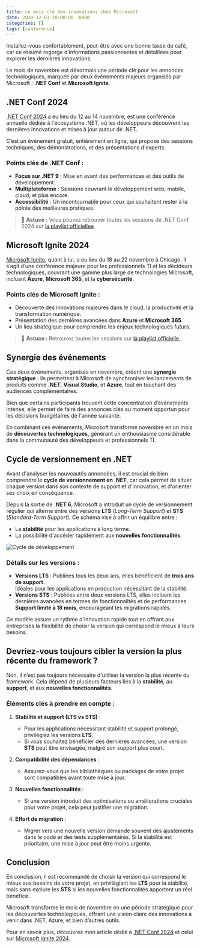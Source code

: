 ```yaml
---
title: Le mois clé des innovations chez Microsoft
date: 2024-12-01 20:00:00 -0400
categories: []
tags: [conference]
---
```


Installez-vous confortablement, peut-être avec une bonne tasse de café, car ce résumé regorge d’informations passionnantes et détaillées pour explorer les dernières innovations.

Le mois de novembre est désormais une période clé pour les annonces technologiques, marquée par deux événements majeurs organisés par Microsoft : **.NET Conf** et **Microsoft Ignite**.

## .NET Conf 2024

[.NET Conf 2024](https://www.dotnetconf.net/) a eu lieu du 12 au 14 novembre, est une conférence annuelle dédiée à l'écosystème .NET, où les développeurs découvrent les dernières innovations et mises à jour autour de .NET.

C’est un événement gratuit, entièrement en ligne, qui propose des sessions techniques, des démonstrations, et des présentations d'experts.

### Points clés de .NET Conf :

- **Focus sur .NET 9** : Mise en avant des performances et des outils de développement.
- **Multiplateforme** : Sessions couvrant le développement web, mobile, cloud, et plus encore.
- **Accessibilité** : Un incontournable pour ceux qui souhaitent rester à la pointe des meilleures pratiques.

> 🎥 **Astuce :** Vous pouvez retrouver toutes les sessions de .NET Conf 2024 sur [la playlist officiellee](https://www.youtube.com/playlist?list=PLdo4fOcmZ0oXeSG8BgCVru3zQtw_K4ANY). 

## Microsoft Ignite 2024

[Microsoft Ignite](https://ignite.microsoft.com/en-US/home), quant à lui, a eu lieu du 18 au 22 novembre à Chicago. Il s’agit d’une conférence majeure pour les professionnels TI et les décideurs technologiques, couvrant une gamme plus large de technologies Microsoft, incluant **Azure**, **Microsoft 365**, et la **cybersécurité**.

### Points clés de Microsoft Ignite :

- Découverte des innovations majeures dans le cloud, la productivité et la transformation numérique.
- Présentation des dernières avancées dans **Azure** et **Microsoft 365**.
- Un lieu stratégique pour comprendre les enjeux technologiques futurs.

> 🎥 **Astuce :** Retrouvez toutes les sessions sur [la playlist officielle ](https://www.youtube.com/watch?v=a5vk81WU3do&list=PLQXpv_NQsPID0sNvENCDMADnd1M5aOfv4).  

## Synergie des événements

Ces deux événements, organisés en novembre, créent une **synergie stratégique** : ils permettent à Microsoft de synchroniser les lancements de produits comme **.NET**, **Visual Studio**, et **Azure**, tout en touchant des audiences complémentaires.

Bien que certains participants trouvent cette concentration d’événements intense, elle permet de faire des annonces clés au moment opportun pour les décisions budgétaires de l'année suivante.

En combinant ces événements, Microsoft transforme novembre en un mois de **découvertes technologiques**, générant un enthousiasme considérable dans la communauté des développeurs et professionnels TI.

## Cycle de versionnement en .NET

Avant d'analyser les nouveautés annoncées, il est crucial de bien comprendre le **cycle de versionnement en .NET**, car cela permet de situer chaque version dans son contexte de support et d'innovation, et d'orienter ses choix en conséquence.

Depuis la sortie de **.NET 6**, Microsoft a introduit un cycle de versionnement régulier qui alterne entre des versions **LTS** (*Long-Term Support*) et **STS** (*Standard-Term Support*). Ce schéma vise à offrir un équilibre entre :

- La **stabilité** pour les applications à long terme.
- La possibilité d'accéder rapidement aux **nouvelles fonctionnalités**.

![Cycle de développement](https://dotnet.microsoft.com/blob-assets/images/illustrations/release-schedule-dark.svg)

### Détails sur les versions :

- **Versions LTS** : Publiées tous les deux ans, elles bénéficient de **trois ans de support**.  
  Idéales pour les applications en production nécessitant de la stabilité.
- **Versions STS** : Publiées entre deux versions LTS, elles incluent les dernières avancées en termes de fonctionnalités et de performances.  
  **Support limité à 18 mois**, encourageant les migrations rapides.

Ce modèle assure un rythme d'innovation rapide tout en offrant aux entreprises la flexibilité de choisir la version qui correspond le mieux à leurs besoins.

## Devriez-vous toujours cibler la version la plus récente du framework ?

Non, il n’est pas toujours nécessaire d'utiliser la version la plus récente du framework. Cela dépend de plusieurs facteurs liés à la **stabilité**, au **support**, et aux **nouvelles fonctionnalités**.

### Éléments clés à prendre en compte :

1. **Stabilité et support (LTS vs STS)** :  
   - Pour les applications nécessitant stabilité et support prolongé, privilégiez les versions **LTS**.  
   - Si vous souhaitez bénéficier des dernières avancées, une version **STS** peut être envisagée, malgré son support plus court.

2. **Compatibilité des dépendances** :  
   - Assurez-vous que les bibliothèques ou packages de votre projet sont compatibles avant toute mise à jour.

3. **Nouvelles fonctionnalités** :  
   - Si une version introduit des optimisations ou améliorations cruciales pour votre projet, cela peut justifier une migration.

4. **Effort de migration** :  
   - Migrer vers une nouvelle version demande souvent des ajustements dans le code et des tests supplémentaires. Si la stabilité est prioritaire, une mise à jour peut être moins urgente.

## Conclusion

En conclusion, il est recommandé de choisir la version qui correspond le mieux aux besoins de votre projet, en privilégiant les **LTS** pour la stabilité, mais sans exclure les **STS** si les nouvelles fonctionnalités apportent un réel bénéfice.

Microsoft transforme le mois de novembre en une période stratégique pour les découvertes technologiques, offrant une vision claire des innovations à venir dans .NET, Azure, et bien d’autres outils.  

Pour en savoir plus, découvrez mon article dédié à [.NET Conf 2024](https://codewithfrenchy.com/posts/dotnet-conf-2024/) et celui sur [Microsoft Ignite 2024](https://codewithfrenchy.com/posts/microsoft-ignite-2024/).
